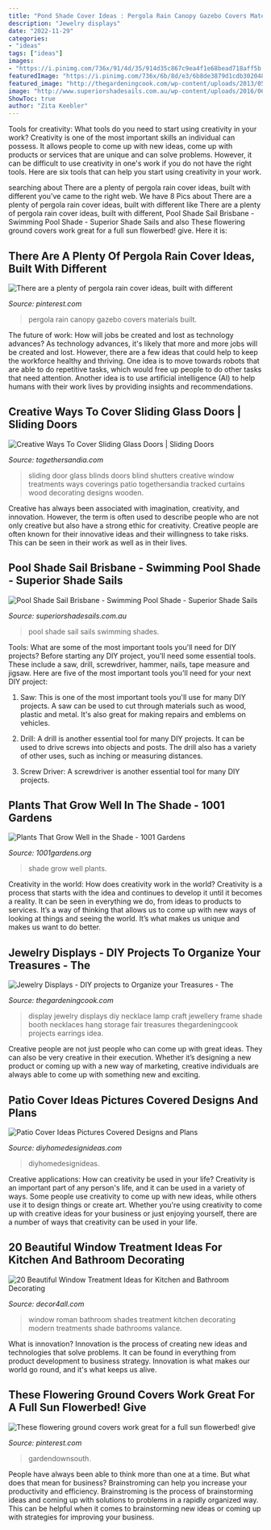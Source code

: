 ```yaml
---
title: "Pond Shade Cover Ideas : Pergola Rain Canopy Gazebo Covers Materials Built"
description: "Jewelry displays"
date: "2022-11-29"
categories:
- "ideas"
tags: ["ideas"]
images:
- "https://i.pinimg.com/736x/91/4d/35/914d35c867c9ea4f1e68bead718aff5b.jpg"
featuredImage: "https://i.pinimg.com/736x/6b/8d/e3/6b8de3879d1cdb3020483ad5f6cc2917--pergola-canopy-pergola-rain-cover.jpg?b=t"
featured_image: "http://thegardeningcook.com/wp-content/uploads/2013/05/jools4.jpg"
image: "http://www.superiorshadesails.com.au/wp-content/uploads/2016/06/20150213_121553.jpg?x48575"
ShowToc: true
author: "Zita Keebler"
---
```



Tools for creativity: What tools do you need to start using creativity in your work?
Creativity is one of the most important skills an individual can possess. It allows people to come up with new ideas, come up with products or services that are unique and can solve problems. However, it can be difficult to use creativity in one's work if you do not have the right tools. Here are six tools that can help you start using creativity in your work.

	

		
searching about There are a plenty of pergola rain cover ideas, built with different you've came to the right web. We have 8 Pics about There are a plenty of pergola rain cover ideas, built with different like There are a plenty of pergola rain cover ideas, built with different, Pool Shade Sail Brisbane - Swimming Pool Shade - Superior Shade Sails and also These flowering ground covers work great for a full sun flowerbed! give. Here it is:
		
    
## There Are A Plenty Of Pergola Rain Cover Ideas, Built With Different

<img loading=lazy src="https://i.pinimg.com/736x/6b/8d/e3/6b8de3879d1cdb3020483ad5f6cc2917--pergola-canopy-pergola-rain-cover.jpg?b=t" onerror="this.onerror=null;this.src='https://tse2.mm.bing.net/th?id=OIP.qHrKfcsWKyBOEQ2ETO3MvwHaHs&amp;pid=15.1';" alt="There are a plenty of pergola rain cover ideas, built with different">

_Source: pinterest.com_

>pergola rain canopy gazebo covers materials built. 

	

The future of work: How will jobs be created and lost as technology advances?
As technology advances, it's likely that more and more jobs will be created and lost. However, there are a few ideas that could help to keep the workforce healthy and thriving. One idea is to move towards robots that are able to do repetitive tasks, which would free up people to do other tasks that need attention. Another idea is to use artificial intelligence (AI) to help humans with their work lives by providing insights and recommendations.

    
## Creative Ways To Cover Sliding Glass Doors | Sliding Doors

<img loading=lazy src="http://togethersandia.com/wp-content/uploads/2017/08/creative-ways-to-cover-sliding-glass-doors1149-x-789.jpg" onerror="this.onerror=null;this.src='https://tse3.mm.bing.net/th?id=OIP.RpX_7TnWyFa6L1PobJM18AHaFF&amp;pid=15.1';" alt="Creative Ways To Cover Sliding Glass Doors | Sliding Doors">

_Source: togethersandia.com_

>sliding door glass blinds doors blind shutters creative window treatments ways coverings patio togethersandia tracked curtains wood decorating designs wooden. 

	

Creative has always been associated with imagination, creativity, and innovation. However, the term is often used to describe people who are not only creative but also have a strong ethic for creativity. Creative people are often known for their innovative ideas and their willingness to take risks. This can be seen in their work as well as in their lives.

    
## Pool Shade Sail Brisbane - Swimming Pool Shade - Superior Shade Sails

<img loading=lazy src="http://www.superiorshadesails.com.au/wp-content/uploads/2016/06/20150213_121553.jpg?x48575" onerror="this.onerror=null;this.src='https://tse2.mm.bing.net/th?id=OIP.SO9U9mHfSmDP3LzGkBpatQHaEK&amp;pid=15.1';" alt="Pool Shade Sail Brisbane - Swimming Pool Shade - Superior Shade Sails">

_Source: superiorshadesails.com.au_

>pool shade sail sails swimming shades. 

	

Tools: What are some of the most important tools you'll need for DIY projects?
Before starting any DIY project, you'll need some essential tools. These include a saw, drill, screwdriver, hammer, nails, tape measure and jigsaw. Here are five of the most important tools you'll need for your next DIY project: 
1) Saw: This is one of the most important tools you'll use for many DIY projects. A saw can be used to cut through materials such as wood, plastic and metal. It's also great for making repairs and emblems on vehicles. 

2) Drill: A drill is another essential tool for many DIY projects. It can be used to drive screws into objects and posts. The drill also has a variety of other uses, such as inching or measuring distances. 

3) Screw Driver: A screwdriver is another essential tool for many DIY projects.

    
## Plants That Grow Well In The Shade - 1001 Gardens

<img loading=lazy src="https://www.1001gardens.org/wp-content/uploads/2018/01/Plants-That-Grow-Well-in-the-Shade.jpg" onerror="this.onerror=null;this.src='https://tse2.mm.bing.net/th?id=OIP.F923I1calvFORrdPr6Y1FQHaLG&amp;pid=15.1';" alt="Plants That Grow Well in the Shade - 1001 Gardens">

_Source: 1001gardens.org_

>shade grow well plants. 

	

Creativity in the world: How does creativity work in the world?
Creativity is a process that starts with the idea and continues to develop it until it becomes a reality. It can be seen in everything we do, from ideas to products to services. It’s a way of thinking that allows us to come up with new ways of looking at things and seeing the world. It’s what makes us unique and makes us want to do better.

    
## Jewelry Displays - DIY Projects To Organize Your Treasures - The

<img loading=lazy src="http://thegardeningcook.com/wp-content/uploads/2013/05/jools4.jpg" onerror="this.onerror=null;this.src='https://tse1.mm.bing.net/th?id=OIP.zbUYrUSUg66zs4kFLDfUmQHaJ4&amp;pid=15.1';" alt="Jewelry Displays - DIY projects to Organize your Treasures - The">

_Source: thegardeningcook.com_

>display jewelry displays diy necklace lamp craft jewellery frame shade booth necklaces hang storage fair treasures thegardeningcook projects earrings idea. 

	

Creative people are not just people who can come up with great ideas. They can also be very creative in their execution. Whether it’s designing a new product or coming up with a new way of marketing, creative individuals are always able to come up with something new and exciting.

    
## Patio Cover Ideas Pictures Covered Designs And Plans

<img loading=lazy src="https://diyhomedesignideas.com/photos/template/dtyj4xov2nbfqjubhv9e.jpeg" onerror="this.onerror=null;this.src='https://tse3.mm.bing.net/th?id=OIP.7lU1zUfvsk6Y5ubGrP6-SAHaE8&amp;pid=15.1';" alt="Patio Cover Ideas Pictures Covered Designs and Plans">

_Source: diyhomedesignideas.com_

>diyhomedesignideas. 

	

Creative applications: How can creativity be used in your life?
Creativity is an important part of any person's life, and it can be used in a variety of ways. Some people use creativity to come up with new ideas, while others use it to design things or create art. Whether you're using creativity to come up with creative ideas for your business or just enjoying yourself, there are a number of ways that creativity can be used in your life.

    
## 20 Beautiful Window Treatment Ideas For Kitchen And Bathroom Decorating

<img loading=lazy src="http://www.decor4all.com/wp-content/uploads/2015/07/roman-shades-window-treatment-ideas-for-bathroom-decorating-5.jpg" onerror="this.onerror=null;this.src='https://tse2.mm.bing.net/th?id=OIP.bTtp_Q1Iac8lUwfKZEmU0AHaLq&amp;pid=15.1';" alt="20 Beautiful Window Treatment Ideas for Kitchen and Bathroom Decorating">

_Source: decor4all.com_

>window roman bathroom shades treatment kitchen decorating modern treatments shade bathrooms valance. 

	

What is innovation?
Innovation is the process of creating new ideas and technologies that solve problems. It can be found in everything from product development to business strategy. Innovation is what makes our world go round, and it's what keeps us alive.

    
## These Flowering Ground Covers Work Great For A Full Sun Flowerbed! Give

<img loading=lazy src="https://i.pinimg.com/736x/91/4d/35/914d35c867c9ea4f1e68bead718aff5b.jpg" onerror="this.onerror=null;this.src='https://tse2.mm.bing.net/th?id=OIP.XIM4kW5llRwIaNdvc5YvAQHaLH&amp;pid=15.1';" alt="These flowering ground covers work great for a full sun flowerbed! give">

_Source: pinterest.com_

>gardendownsouth. 

	

People have always been able to think more than one at a time. But what does that mean for business? Brainstroming can help you increase your productivity and efficiency. Brainstroming is the process of brainstorming ideas and coming up with solutions to problems in a rapidly organized way. This can be helpful when it comes to brainstorming new ideas or coming up with strategies for improving your business.

